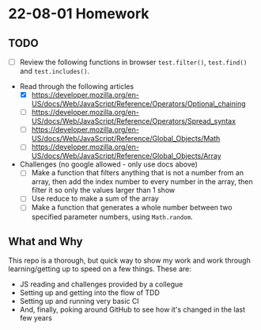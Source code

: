 
# 22-08-01 Homework

## TODO

- [ ] Review the following functions in browser `test.filter()`, `test.find()` and `test.includes()`.
- Read through the following articles
  - [x] https://developer.mozilla.org/en-US/docs/Web/JavaScript/Reference/Operators/Optional_chaining
  - [ ] https://developer.mozilla.org/en-US/docs/Web/JavaScript/Reference/Operators/Spread_syntax
  - [ ] https://developer.mozilla.org/en-US/docs/Web/JavaScript/Reference/Global_Objects/Math
  - [ ] https://developer.mozilla.org/en-US/docs/Web/JavaScript/Reference/Global_Objects/Array
- Challenges (no google allowed - only use docs above)
  - [ ] Make a function that filters anything that is not a number from an array, then add the index number to every number in the array, then filter it so only the values larger than 1 show
  - [ ] Use reduce to make a sum of the array
  - [ ] Make a function that generates a whole number between two specified parameter numbers, using `Math.random`.

## What and Why

This repo is a thorough, but quick way to show my work and work through learning/getting up to speed on a few things. These are:
- JS reading and challenges provided by a collegue
- Setting up and getting into the flow of TDD
- Setting up and running very basic CI
- And, finally, poking around GitHub to see how it's changed in the last few years
